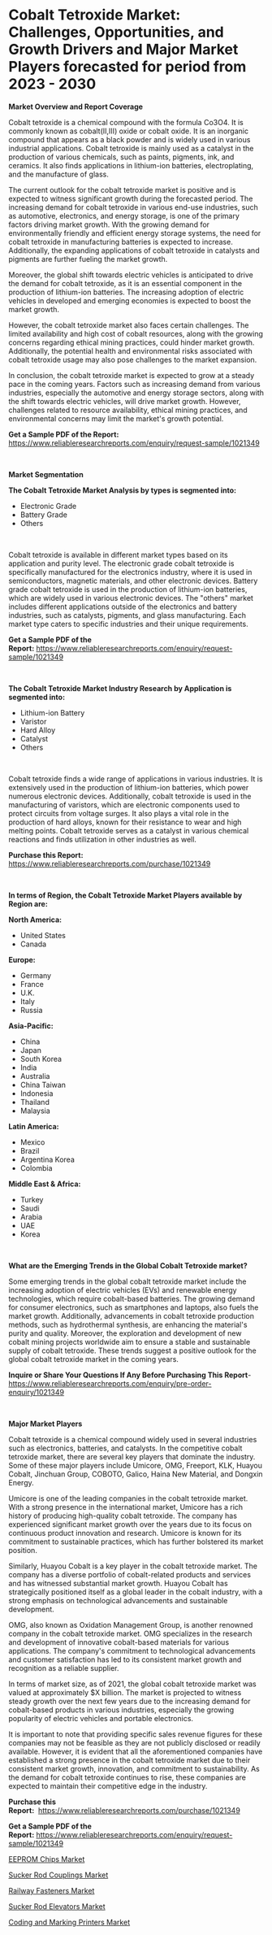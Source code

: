 <p><h1>Cobalt Tetroxide Market: Challenges, Opportunities, and Growth Drivers and Major Market Players forecasted for period from 2023 - 2030</h1></p><p><strong>Market Overview and Report Coverage</strong></p>
<p><p>Cobalt tetroxide is a chemical compound with the formula Co3O4. It is commonly known as cobalt(II,III) oxide or cobalt oxide. It is an inorganic compound that appears as a black powder and is widely used in various industrial applications. Cobalt tetroxide is mainly used as a catalyst in the production of various chemicals, such as paints, pigments, ink, and ceramics. It also finds applications in lithium-ion batteries, electroplating, and the manufacture of glass.</p><p>The current outlook for the cobalt tetroxide market is positive and is expected to witness significant growth during the forecasted period. The increasing demand for cobalt tetroxide in various end-use industries, such as automotive, electronics, and energy storage, is one of the primary factors driving market growth. With the growing demand for environmentally friendly and efficient energy storage systems, the need for cobalt tetroxide in manufacturing batteries is expected to increase. Additionally, the expanding applications of cobalt tetroxide in catalysts and pigments are further fueling the market growth.</p><p>Moreover, the global shift towards electric vehicles is anticipated to drive the demand for cobalt tetroxide, as it is an essential component in the production of lithium-ion batteries. The increasing adoption of electric vehicles in developed and emerging economies is expected to boost the market growth.</p><p>However, the cobalt tetroxide market also faces certain challenges. The limited availability and high cost of cobalt resources, along with the growing concerns regarding ethical mining practices, could hinder market growth. Additionally, the potential health and environmental risks associated with cobalt tetroxide usage may also pose challenges to the market expansion.</p><p>In conclusion, the cobalt tetroxide market is expected to grow at a steady pace in the coming years. Factors such as increasing demand from various industries, especially the automotive and energy storage sectors, along with the shift towards electric vehicles, will drive market growth. However, challenges related to resource availability, ethical mining practices, and environmental concerns may limit the market's growth potential.</p></p>
<p><strong>Get a Sample PDF of the Report:</strong> <a href="https://www.reliableresearchreports.com/enquiry/request-sample/1021349">https://www.reliableresearchreports.com/enquiry/request-sample/1021349</a></p>
<p>&nbsp;</p>
<p><strong>Market Segmentation</strong></p>
<p><strong>The Cobalt Tetroxide Market Analysis by types is segmented into:</strong></p>
<p><ul><li>Electronic Grade</li><li>Battery Grade</li><li>Others</li></ul></p>
<p>&nbsp;</p>
<p><p>Cobalt tetroxide is available in different market types based on its application and purity level. The electronic grade cobalt tetroxide is specifically manufactured for the electronics industry, where it is used in semiconductors, magnetic materials, and other electronic devices. Battery grade cobalt tetroxide is used in the production of lithium-ion batteries, which are widely used in various electronic devices. The "others" market includes different applications outside of the electronics and battery industries, such as catalysts, pigments, and glass manufacturing. Each market type caters to specific industries and their unique requirements.</p></p>
<p><strong>Get a Sample PDF of the Report:</strong>&nbsp;<a href="https://www.reliableresearchreports.com/enquiry/request-sample/1021349">https://www.reliableresearchreports.com/enquiry/request-sample/1021349</a></p>
<p>&nbsp;</p>
<p><strong>The Cobalt Tetroxide Market Industry Research by Application is segmented into:</strong></p>
<p><ul><li>Lithium-ion Battery</li><li>Varistor</li><li>Hard Alloy</li><li>Catalyst</li><li>Others</li></ul></p>
<p>&nbsp;</p>
<p><p>Cobalt tetroxide finds a wide range of applications in various industries. It is extensively used in the production of lithium-ion batteries, which power numerous electronic devices. Additionally, cobalt tetroxide is used in the manufacturing of varistors, which are electronic components used to protect circuits from voltage surges. It also plays a vital role in the production of hard alloys, known for their resistance to wear and high melting points. Cobalt tetroxide serves as a catalyst in various chemical reactions and finds utilization in other industries as well.</p></p>
<p><strong>Purchase this Report:</strong>&nbsp; <a href="https://www.reliableresearchreports.com/purchase/1021349">https://www.reliableresearchreports.com/purchase/1021349</a></p>
<p>&nbsp;</p>
<p><strong>In terms of Region, the Cobalt Tetroxide Market Players available by Region are:</strong></p>
<p>
    <p> <strong> North America: </strong>
        <ul>
            <li>United States</li>
            <li>Canada</li>
        </ul>
        </p> 
    <p> <strong> Europe: </strong>
        <ul>
            <li>Germany</li>
            <li>France</li>
            <li>U.K.</li>
            <li>Italy</li>
            <li>Russia</li>
        </ul>
        </p> 
    <p> <strong> Asia-Pacific: </strong>
        <ul>
            <li>China</li>
            <li>Japan</li>
            <li>South Korea</li>
            <li>India</li>
            <li>Australia</li>
            <li>China Taiwan</li>
            <li>Indonesia</li>
            <li>Thailand</li>
            <li>Malaysia</li>
        </ul>
        </p> 
    <p> <strong> Latin America: </strong>
        <ul>
            <li>Mexico</li>
            <li>Brazil</li>
            <li>Argentina Korea</li>
            <li>Colombia</li>
        </ul>
        </p> 
    <p> <strong> Middle East & Africa: </strong>
        <ul>
            <li>Turkey</li>
            <li>Saudi</li>
            <li>Arabia</li>
            <li>UAE</li>
            <li>Korea</li>
        </ul>
    </p>
    </p>
<p>&nbsp;</p>
<p><strong>What are the Emerging Trends in the Global Cobalt Tetroxide market?</strong></p>
<p><p>Some emerging trends in the global cobalt tetroxide market include the increasing adoption of electric vehicles (EVs) and renewable energy technologies, which require cobalt-based batteries. The growing demand for consumer electronics, such as smartphones and laptops, also fuels the market growth. Additionally, advancements in cobalt tetroxide production methods, such as hydrothermal synthesis, are enhancing the material's purity and quality. Moreover, the exploration and development of new cobalt mining projects worldwide aim to ensure a stable and sustainable supply of cobalt tetroxide. These trends suggest a positive outlook for the global cobalt tetroxide market in the coming years.</p></p>
<p><strong>Inquire or Share Your Questions If Any Before Purchasing This Report</strong>- <a href="https://www.reliableresearchreports.com/enquiry/pre-order-enquiry/1021349">https://www.reliableresearchreports.com/enquiry/pre-order-enquiry/1021349</a></p>
<p>&nbsp;</p>
<p><strong>Major Market Players</strong></p>
<p><p>Cobalt tetroxide is a chemical compound widely used in several industries such as electronics, batteries, and catalysts. In the competitive cobalt tetroxide market, there are several key players that dominate the industry. Some of these major players include Umicore, OMG, Freeport, KLK, Huayou Cobalt, Jinchuan Group, COBOTO, Galico, Haina New Material, and Dongxin Energy.</p><p>Umicore is one of the leading companies in the cobalt tetroxide market. With a strong presence in the international market, Umicore has a rich history of producing high-quality cobalt tetroxide. The company has experienced significant market growth over the years due to its focus on continuous product innovation and research. Umicore is known for its commitment to sustainable practices, which has further bolstered its market position.</p><p>Similarly, Huayou Cobalt is a key player in the cobalt tetroxide market. The company has a diverse portfolio of cobalt-related products and services and has witnessed substantial market growth. Huayou Cobalt has strategically positioned itself as a global leader in the cobalt industry, with a strong emphasis on technological advancements and sustainable development.</p><p>OMG, also known as Oxidation Management Group, is another renowned company in the cobalt tetroxide market. OMG specializes in the research and development of innovative cobalt-based materials for various applications. The company's commitment to technological advancements and customer satisfaction has led to its consistent market growth and recognition as a reliable supplier.</p><p>In terms of market size, as of 2021, the global cobalt tetroxide market was valued at approximately $X billion. The market is projected to witness steady growth over the next few years due to the increasing demand for cobalt-based products in various industries, especially the growing popularity of electric vehicles and portable electronics.</p><p>It is important to note that providing specific sales revenue figures for these companies may not be feasible as they are not publicly disclosed or readily available. However, it is evident that all the aforementioned companies have established a strong presence in the cobalt tetroxide market due to their consistent market growth, innovation, and commitment to sustainability. As the demand for cobalt tetroxide continues to rise, these companies are expected to maintain their competitive edge in the industry.</p></p>
<p><strong>Purchase this Report:</strong>&nbsp;&nbsp;<a href="https://www.reliableresearchreports.com/purchase/1021349">https://www.reliableresearchreports.com/purchase/1021349</a></p>
<p></p>
<p><strong>Get a Sample PDF of the Report:</strong>&nbsp;<a href="https://www.reliableresearchreports.com/enquiry/request-sample/1021349">https://www.reliableresearchreports.com/enquiry/request-sample/1021349</a></p>
<p><p><a href="https://medium.com/@randyrose31/eeprom-chips-market-comprehensive-assessment-by-type-application-and-geography-dcb7158fa36c">EEPROM Chips Market</a></p><p><a href="https://medium.com/@kcekkboop72786/sucker-rod-couplings-market-outlook-industry-overview-and-forecast-2023-to-2030-92101929b858">Sucker Rod Couplings Market</a></p><p><a href="https://medium.com/@adealoshi97/railway-fasteners-market-trends-and-market-analysis-forecasted-for-period-2023-2030-fe7969abbae7">Railway Fasteners Market</a></p><p><a href="https://medium.com/@albanamusaj1924/sucker-rod-elevators-market-furnishes-information-on-market-share-market-trends-and-market-growth-706076124ff1">Sucker Rod Elevators Market</a></p><p><a href="https://medium.com/@catherinemartinez15/coding-and-marking-printers-market-competitive-analysis-market-trends-and-forecast-to-2030-51ea5315d002">Coding and Marking Printers Market</a></p></p>